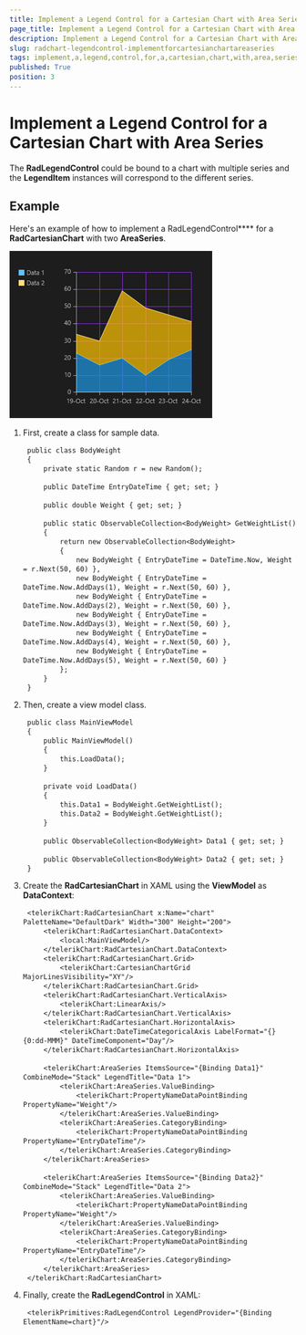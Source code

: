 ```yaml
---
title: Implement a Legend Control for a Cartesian Chart with Area Series
page_title: Implement a Legend Control for a Cartesian Chart with Area Series
description: Implement a Legend Control for a Cartesian Chart with Area Series
slug: radchart-legendcontrol-implementforcartesianchartareaseries
tags: implement,a,legend,control,for,a,cartesian,chart,with,area,series
published: True
position: 3
---
```


# Implement a Legend Control for a Cartesian Chart with Area Series

The **RadLegendControl** could be bound to a chart with multiple series and the **LegendItem** instances will correspond to the different series.

## Example

Here's an example of how to implement a RadLegendControl**** for a **RadCartesianChart** with two **AreaSeries**.

![Cartesian Area Series Legend Contro](images/CartesianAreaSeriesLegendContro.png)

1. First, create a class for sample data.

		public class BodyWeight
		{
		    private static Random r = new Random();
		
		    public DateTime EntryDateTime { get; set; }
		
		    public double Weight { get; set; }
		
		    public static ObservableCollection<BodyWeight> GetWeightList()
		    {
		        return new ObservableCollection<BodyWeight>
		        {
		            new BodyWeight { EntryDateTime = DateTime.Now, Weight = r.Next(50, 60) },
		            new BodyWeight { EntryDateTime = DateTime.Now.AddDays(1), Weight = r.Next(50, 60) },
		            new BodyWeight { EntryDateTime = DateTime.Now.AddDays(2), Weight = r.Next(50, 60) },
		            new BodyWeight { EntryDateTime = DateTime.Now.AddDays(3), Weight = r.Next(50, 60) },
		            new BodyWeight { EntryDateTime = DateTime.Now.AddDays(4), Weight = r.Next(50, 60) },
		            new BodyWeight { EntryDateTime = DateTime.Now.AddDays(5), Weight = r.Next(50, 60) }
		        };
		    }
		}

1. Then, create a view model class.

		public class MainViewModel
		{
		    public MainViewModel()
		    {
		        this.LoadData();
		    }
		
		    private void LoadData()
		    {
		        this.Data1 = BodyWeight.GetWeightList();
		        this.Data2 = BodyWeight.GetWeightList();
		    }
		
		    public ObservableCollection<BodyWeight> Data1 { get; set; }
		
		    public ObservableCollection<BodyWeight> Data2 { get; set; }
		}

1. Create the **RadCartesianChart** in XAML using the **ViewModel** as **DataContext**:

		<telerikChart:RadCartesianChart x:Name="chart" PaletteName="DefaultDark" Width="300" Height="200">
		    <telerikChart:RadCartesianChart.DataContext>
		        <local:MainViewModel/>
		    </telerikChart:RadCartesianChart.DataContext>
		    <telerikChart:RadCartesianChart.Grid>
		        <telerikChart:CartesianChartGrid MajorLinesVisibility="XY"/>
		    </telerikChart:RadCartesianChart.Grid>
		    <telerikChart:RadCartesianChart.VerticalAxis>
		        <telerikChart:LinearAxis/>
		    </telerikChart:RadCartesianChart.VerticalAxis>
		    <telerikChart:RadCartesianChart.HorizontalAxis>
		        <telerikChart:DateTimeCategoricalAxis LabelFormat="{}{0:dd-MMM}" DateTimeComponent="Day"/>
		    </telerikChart:RadCartesianChart.HorizontalAxis>
		
		    <telerikChart:AreaSeries ItemsSource="{Binding Data1}" CombineMode="Stack" LegendTitle="Data 1">
		        <telerikChart:AreaSeries.ValueBinding>
		            <telerikChart:PropertyNameDataPointBinding PropertyName="Weight"/>
		        </telerikChart:AreaSeries.ValueBinding>
		        <telerikChart:AreaSeries.CategoryBinding>
		            <telerikChart:PropertyNameDataPointBinding PropertyName="EntryDateTime"/>
		        </telerikChart:AreaSeries.CategoryBinding>
		    </telerikChart:AreaSeries>
		
		    <telerikChart:AreaSeries ItemsSource="{Binding Data2}"  CombineMode="Stack" LegendTitle="Data 2">
		        <telerikChart:AreaSeries.ValueBinding>
		            <telerikChart:PropertyNameDataPointBinding PropertyName="Weight"/>
		        </telerikChart:AreaSeries.ValueBinding>
		        <telerikChart:AreaSeries.CategoryBinding>
		            <telerikChart:PropertyNameDataPointBinding PropertyName="EntryDateTime"/>
		        </telerikChart:AreaSeries.CategoryBinding>
		    </telerikChart:AreaSeries>
		</telerikChart:RadCartesianChart>

1. Finally, create the **RadLegendControl** in XAML:

		<telerikPrimitives:RadLegendControl LegendProvider="{Binding ElementName=chart}"/>
